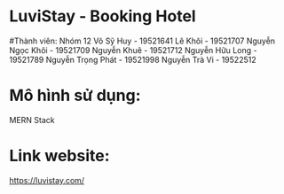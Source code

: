 # LuviStay - Booking Hotel

#Thành viên: Nhóm 12
Võ Sỹ Huy - 19521641
Lê Khôi - 19521707
Nguyễn Ngọc Khôi - 19521709
Nguyễn Khuê - 19521712
Nguyễn Hữu Long - 19521789
Nguyễn Trọng Phát - 19521998
Nguyễn Trà Vi - 19522512

# Mô hình sử dụng:
MERN Stack

# Link website: 
https://luvistay.com/ 
